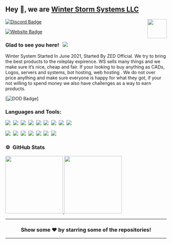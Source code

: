 ## Hey 👋, we are [Winter Storm Systems LLC](https://winterstormsystems.com)

<img align="right" height="60" width="60" alt="" src="https://winterstormsystems.com/img/logo.png"/>

[![Discord Badge](https://img.shields.io/badge/-Discord-0e76a8?style=flat-square&logo=Discord&logoColor=white)](https://discord.gg/Qm8N7vC4U8)
<!--[![YouTube Badge](https://img.shields.io/badge/-YouTube-e02828?style=flat-square&logo=YouTube&logoColor=white)](https://hambl.in/youtube)-->
[![Website Badge](https://img.shields.io/badge/Website-3b5998?style=flat-square&logo=google-chrome&logoColor=white)](https://winterstormsystems.com)
<!--[![Twitter Badge](https://img.shields.io/badge/-Twitter-00acee?style=flat-square&logo=Twitter&logoColor=white)](https://hambl.in/twitter)
[![GitHub Badge](https://img.shields.io/badge/-GitHub-ffffff?style=flat-square&logo=Github&logoColor=black)](https://hambl.in/github)-->

### Glad to see you here! &nbsp; ![](https://komarev.com/ghpvc/?username=JakeHamblin&label=Views&color=blue&style=plastic) 

Winter System Started In June 2021, Started By ZED Official. We try to bring the best products to the roleplay expirence. WS sells many things and we make sure it’s nice, cheap and fair. If your looking to buy anything as CADs, Logos, servers and systems, bot hosting, web hosting . We do not over price anything and make sure everyone is happy for what they got, if your not willing to spend money we also have challenges as a way to earn products.


[![DOD Badge](https://img.shields.io/endpoint?label=Team&logo=Winter%20Systems&logoColor=%234D83DE&style=for-the-badge&url=https%3A%2F%2Fwinter-system.com%2F)]

### Languages and Tools:

![](https://img.shields.io/badge/PHP-43853D?style=for-the-badge&logo=PHP&logoColor=white)&nbsp;
![](https://img.shields.io/badge/JavaScript-F7DF1E?style=for-the-badge&logo=javascript&logoColor=black)&nbsp;
![](https://img.shields.io/badge/Python-43853D?style=for-the-badge&logo=Python&logoColor=white)&nbsp;
![](https://img.shields.io/badge/C++-005085?style=for-the-badge&logo=cplusplus&logoColor=white)&nbsp;
![](https://img.shields.io/badge/Java-orange?style=for-the-badge&logo=java&logoColor=white)&nbsp;
![](https://img.shields.io/badge/HTML-E34F26?style=for-the-badge&logo=html5&logoColor=white)&nbsp;
![](https://img.shields.io/badge/CSS-1572B6?style=for-the-badge&logo=css3&logoColor=white)&nbsp;
![](https://img.shields.io/badge/MySQL-00000F?style=for-the-badge&logo=mysql&logoColor=white)&nbsp;
![](https://img.shields.io/badge/Markdown-000000?style=for-the-badge&logo=markdown&logoColor=white)&nbsp;

![](https://img.shields.io/badge/Windows-0078D6?style=for-the-badge&logo=windows&logoColor=white)&nbsp;
![](https://img.shields.io/badge/Linux-d94100?style=for-the-badge&logo=linux&logoColor=white)&nbsp;
![](https://img.shields.io/badge/Discord-7289DA?style=for-the-badge&logo=discord&logoColor=white)&nbsp;
![](https://img.shields.io/badge/PayPal-00457C?style=for-the-badge&logo=paypal&logoColor=white)&nbsp;
![](https://img.shields.io/badge/Spotify-1ED760?&style=for-the-badge&logo=spotify&logoColor=white)&nbsp;
![](https://img.shields.io/badge/GitHub-100000?style=for-the-badge&logo=github&logoColor=white)&nbsp;
![](https://img.shields.io/badge/Steam-000000?style=for-the-badge&logo=steam&logoColor=white)&nbsp;

### ⚙️ &nbsp;GitHub Stats

<p align="left">
<a href="https://github.com/JakeHamblin">
  <img height="180em" src="https://github-readme-stats-eight-theta.vercel.app/api?username=JakeHamblin&show_icons=true&theme=react&include_all_commits=true&count_private=true"/>
  <img height="180em" src="https://github-readme-stats-eight-theta.vercel.app/api/top-langs/?username=JakeHamblin&layout=compact&langs_count=8&theme=react"/>
</a>
</p>

---

<h3 align=center>Show some ❤️ by starring some of the repositories!</h3>

---
